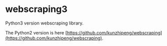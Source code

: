 # webscraping3
Python3 version webscraping library.

The Python2 version is here [https://github.com/kunzhipeng/webscraping](https://github.com/kunzhipeng/webscraping).

